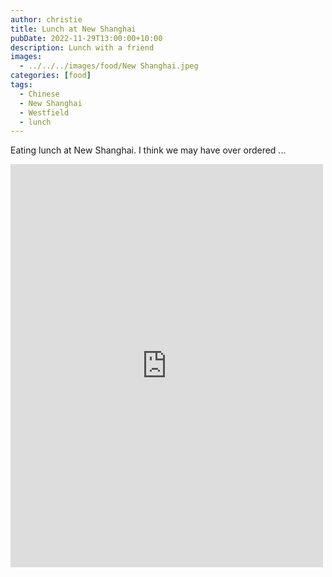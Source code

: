 ```yaml
---
author: christie
title: Lunch at New Shanghai
pubDate: 2022-11-29T13:00:00+10:00
description: Lunch with a friend
images:
  - ../../../images/food/New Shanghai.jpeg
categories: [food]
tags:
  - Chinese
  - New Shanghai
  - Westfield
  - lunch
---
```


Eating lunch at New Shanghai. I think we may have over ordered ...

<iframe src="https://www.facebook.com/plugins/post.php?href=https%3A%2F%2Fwww.facebook.com%2Fchris1.tham%2Fposts%2Fpfbid0298TcDefYWSErQPZTAMiahrWWcTSLMTUeivTXKD4u184K7XUc5dWEdNEp9tYYiPE6l&show_text=true&width=500" width="500" height="645" style="border:none;overflow:hidden" scrolling="no" frameborder="0" allowfullscreen="true" allow="autoplay; clipboard-write; encrypted-media; picture-in-picture; web-share"></iframe>
